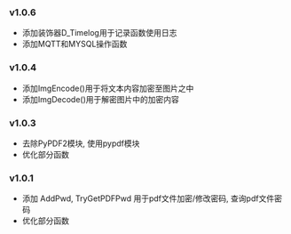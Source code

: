 ### v1.0.6
- 添加装饰器D_Timelog用于记录函数使用日志
- 添加MQTT和MYSQL操作函数

### v1.0.4
- 添加ImgEncode()用于将文本内容加密至图片之中
- 添加ImgDecode()用于解密图片中的加密内容

### v1.0.3
- 去除PyPDF2模块, 使用pypdf模块
- 优化部分函数

### v1.0.1
- 添加 AddPwd, TryGetPDFPwd 用于pdf文件加密/修改密码, 查询pdf文件密码
- 优化部分函数
